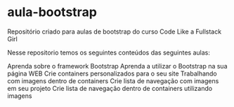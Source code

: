 # aula-bootstrap
Repositório criado para aulas de bootstrap do curso Code Like a Fullstack Girl

Nesse repositorio temos os seguintes conteúdos das seguintes aulas:

Aprenda sobre o framework Bootstrap
Aprenda a utilizar o Bootstrap na sua página WEB
Crie containers personalizados para o seu site
Trabalhando com imagens dentro de containers
Crie lista de navegação com imagens em seu projeto
Crie lista de navegação dentro de containers utilizando imagens
